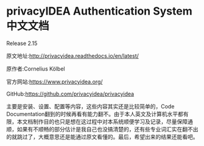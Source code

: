 # privacyIDEA Authentication System中文文档

Release 2.15

原文地址:<http://privacyidea.readthedocs.io/en/latest/>

原作者:Cornelius Kölbel

官方网站:<https://www.privacyidea.org/>

GitHub:<https://github.com/privacyidea/privacyidea>

主要是安装、设置、配置等内容，这些内容其实还是比较简单的，Code Documentation翻到的时候再看有能力翻不。由于本人英文及计算机水平都有限，本文档制作目的也只是想在这过程中对本系统顺便学习及记录，尽量保障通顺，如果有不顺畅的部分估计是我自己也没搞清楚的，还有些专业词汇实在翻不出的就跳过了，大概意思还是能通过原文看懂的。最后，希望出来的结果还能看吧。
